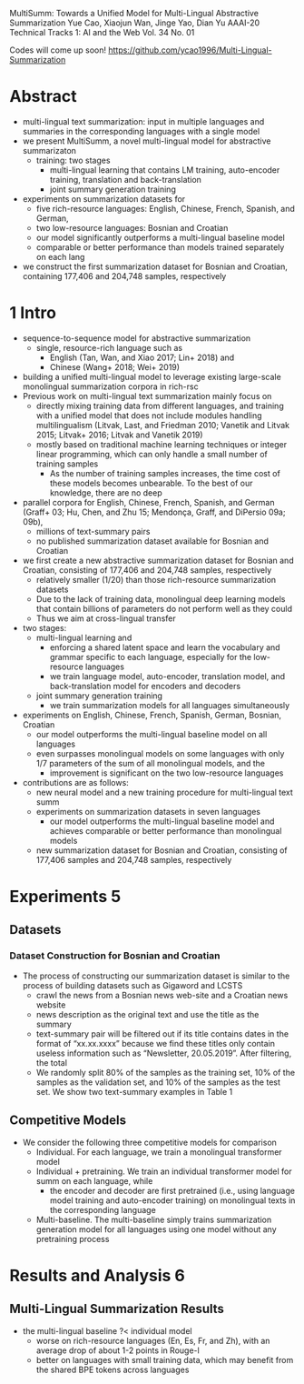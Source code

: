 MultiSumm: Towards a Unified Model for Multi-Lingual Abstractive Summarization
Yue Cao, Xiaojun Wan, Jinge Yao, Dian Yu
AAAI-20 Technical Tracks 1: AI and the Web Vol. 34 No. 01

Codes will come up soon! https://github.com/ycao1996/Multi-Lingual-Summarization

# Abstract

* multi-lingual text summarization: input in multiple languages and
  summaries in the corresponding languages with a single model
* we present MultiSumm, a novel multi-lingual model for abstractive summarizaton
  * training: two stages
    * multi-lingual learning that contains
      LM training, auto-encoder training, translation and back-translation
    * joint summary generation training
* experiments on summarization datasets for
  * five rich-resource languages: English, Chinese, French, Spanish, and German,
  * two low-resource languages: Bosnian and Croatian
  * our model significantly outperforms a multi-lingual baseline model
  * comparable or better performance than models trained separately on each lang
* we construct the first summarization dataset for Bosnian and Croatian,
  containing 177,406 and 204,748 samples, respectively

# 1 Intro

* sequence-to-sequence model for abstractive summarization
  * single, resource-rich language such as
    * English (Tan, Wan, and Xiao 2017; Lin+ 2018) and
    * Chinese (Wang+ 2018; Wei+ 2019)
* building a unified multi-lingual model
  to leverage existing large-scale monolingual summarization corpora in rich-rsc
* Previous work on multi-lingual text summarization mainly focus on
  * directly mixing training data from different languages, and training with a
    unified model that does not include modules handling multilingualism
    (Litvak, Last, and Friedman 2010; Vanetik and Litvak 2015; Litvak+ 2016;
    Litvak and Vanetik 2019)
  * mostly based on
    traditional machine learning techniques or integer linear programming, which
    can only handle a small number of training samples
    * As the number of training samples increases, the time cost of these models
      becomes unbearable. To the best of our knowledge, there are no deep
* parallel corpora for English, Chinese, French, Spanish, and German
  (Graff+ 03; Hu, Chen, and Zhu 15; Mendonça, Graff, and DiPersio 09a; 09b),
  * millions of text-summary pairs
  * no published summarization dataset available for Bosnian and Croatian
* we first create a new abstractive summarization dataset for Bosnian and
  Croatian, consisting of 177,406 and 204,748 samples, respectively
  * relatively smaller (1/20) than those rich-resource summarization datasets
  * Due to the lack of training data, monolingual deep learning models that
    contain billions of parameters do not perform well as they could
  * Thus we aim at cross-lingual transfer
* two stages:
  * multi-lingual learning and
    * enforcing a shared latent space and learn the vocabulary and grammar
      specific to each language, especially for the low-resource languages
    * we train language model, auto-encoder, translation model, and
      back-translation model for encoders and decoders
  * joint summary generation training
    * we train summarization models for all languages simultaneously
* experiments on English, Chinese, French, Spanish, German, Bosnian, Croatian
  * our model outperforms the multi-lingual baseline model on all languages
  * even surpasses monolingual models on some languages with only 1/7 parameters
    of the sum of all monolingual models, and the
    * improvement is significant on the two low-resource languages
* contributions are as follows:
  * new neural model and a new training procedure for multi-lingual text summ
  * experiments on summarization datasets in seven languages
    * our model outperforms the multi-lingual baseline model and achieves
      comparable or better performance than monolingual models
  * new summarization dataset for Bosnian and Croatian, consisting of
    177,406 samples and 204,748 samples, respectively

# Experiments 5

## Datasets

### Dataset Construction for Bosnian and Croatian

* The process of constructing our summarization dataset is similar to the
  process of building datasets such as Gigaword and LCSTS
  * crawl the news from a Bosnian news web-site and a Croatian news website
  * news description as the original text and use the title as the summary
  * text-summary pair will be filtered out if its title contains dates in the
    format of “xx.xx.xxxx” because we find these titles only contain useless
    information such as “Newsletter, 20.05.2019”.  After filtering, the total
  * We randomly split 80% of the samples as the training set, 10% of the samples
    as the validation set, and 10% of the samples as the test set.  We show two
    text-summary examples in Table 1

## Competitive Models

* We consider the following three competitive models for comparison
  * Individual. For each language, we train a monolingual transformer model
  * Individual + pretraining. We train an individual transformer model for summ
    on each language, while
    * the encoder and decoder are first pretrained
      (i.e., using language model training and auto-encoder training)
      on monolingual texts in the corresponding language
  * Multi-baseline. The multi-baseline simply trains summarization generation
    model for all languages using one model without any pretraining process

# Results and Analysis 6

## Multi-Lingual Summarization Results

* the multi-lingual baseline ?< individual model
  * worse on rich-resource languages (En, Es, Fr, and Zh), with an
    average drop of about 1-2 points in Rouge-l
  * better on languages with small training data, which may benefit from the
    shared BPE tokens across languages

